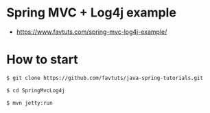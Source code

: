 # Spring MVC + Log4j example

* https://www.favtuts.com/spring-mvc-log4j-example/

# How to start

```bash
$ git clone https://github.com/favtuts/java-spring-tutorials.git

$ cd SpringMvcLog4j

$ mvn jetty:run
```